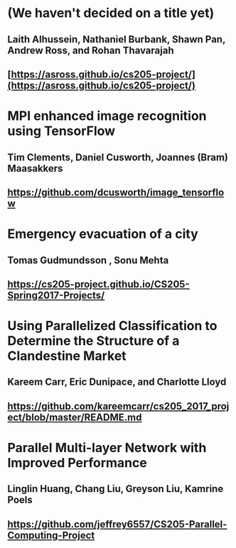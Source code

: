 # (We haven't decided on a title yet)
## Laith Alhussein, Nathaniel Burbank, Shawn Pan, Andrew Ross, and Rohan Thavarajah
## [https://asross.github.io/cs205-project/](https://asross.github.io/cs205-project/)

# MPI enhanced image recognition using TensorFlow
## Tim Clements, Daniel Cusworth, Joannes (Bram) Maasakkers
## https://github.com/dcusworth/image_tensorflow

# Emergency evacuation of a city
## Tomas Gudmundsson , Sonu Mehta
## https://cs205-project.github.io/CS205-Spring2017-Projects/

# Using Parallelized Classification to Determine the Structure of a Clandestine Market
## Kareem Carr, Eric Dunipace, and Charlotte Lloyd
## https://github.com/kareemcarr/cs205_2017_project/blob/master/README.md

# Parallel Multi-layer Network with Improved Performance
## Linglin Huang, Chang Liu, Greyson Liu, Kamrine Poels
## https://github.com/jeffrey6557/CS205-Parallel-Computing-Project
